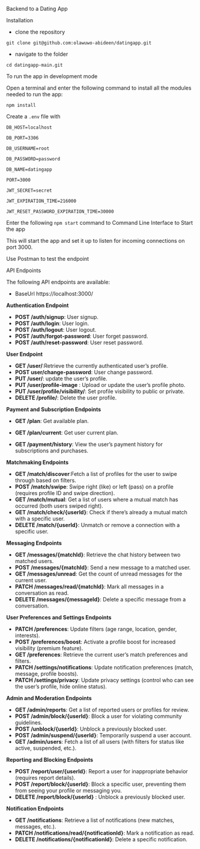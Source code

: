 Backend to a Dating App 

Installation

- clone the repository


`git clone git@github.com:olawuwo-abideen/datingapp.git`


- navigate to the folder


`cd datingapp-main.git`

To run the app in development mode

Open a terminal and enter the following command to install all the  modules needed to run the app:

`npm install`


Create a `.env` file with

`DB_HOST=localhost`

`DB_PORT=3306`

`DB_USERNAME=root`

`DB_PASSWORD=password`

`DB_NAME=datingapp`

`PORT=3000`

`JWT_SECRET=secret`

`JWT_EXPIRATION_TIME=216000`

`JWT_RESET_PASSWORD_EXPIRATION_TIME=30000`


Enter the following `npm start` command to Command Line Interface to Start the app

This will start the app and set it up to listen for incoming connections on port 3000. 

Use Postman to test the endpoint

API Endpoints

The following API endpoints are available:

- BaseUrl https://localhost:3000/


**Authentication Endpoint**

- **POST /auth/signup**: User signup.
- **POST /auth/login**: User login.
- **POST /auth/logout**: User logout.
- **POST /auth/forgot-password**: User forget password.
- **POST /auth/reset-password**: User reset password.

**User Endpoint**

- **GET /user/**:Retrieve the currently authenticated user’s profile.
- **POST user/change-password**: User change password.
- **PUT /user/**: update the user’s profile.
- **PUT /user/profile-image** : Upload or update the user’s profile photo.
- **PUT /user/profile/visibility/**: Set profile visibility to public or private.
- **DELETE /profile/**: Delete the user profile.



**Payment and Subscription Endpoints**

- **GET /plan**: Get available plan.
- **GET /plan/current**: Get user current plan.


- **GET /payment/history**: View the user’s payment history for subscriptions and purchases.


**Matchmaking Endpoints**

- **GET /match/discover**:Fetch a list of profiles for the user to swipe through based on filters.
- **POST /match/swipe**: Swipe right (like) or left (pass) on a profile (requires profile ID and swipe direction).
- **GET /match/mutual**: Get a list of users where a mutual match has occurred (both users swiped right).
- **GET /match/check/{userId}**: Check if there’s already a mutual match with a specific user.
- **DELETE /match/{userId}**: Unmatch or remove a connection with a specific user.

**Messaging Endpoints**

- **GET /messages/{matchId}**: Retrieve the chat history between two matched users.
- **POST /messages/{matchId}**: Send a new message to a matched user.
- **GET /messages/unread**: Get the count of unread messages for the current user.
- **PATCH /messages/read/{matchId}**: Mark all messages in a conversation as read.
- **DELETE /messages/{messageId}**: Delete a specific message from a conversation.

**User Preferences and Settings Endpoints**

- **PATCH /preferences**: Update filters (age range, location, gender, interests).
- **POST /preferences/boost**: Activate a profile boost for increased visibility (premium feature).
- **GET /preferences**: Retrieve the current user’s match preferences and filters.
- **PATCH /settings/notifications**: Update notification preferences (match, message, profile boosts).
- **PATCH /settings/privacy**: Update privacy settings (control who can see the user’s profile, hide online status).

**Admin and Moderation Endpoints**

- **GET /admin/reports**: Get a list of reported users or profiles for review.
- **POST /admin/block/{userId}**: Block a user for violating community guidelines.
- **POST /unblock/{userId}**: Unblock a previously blocked user.
- **POST /admin/suspend/{userId}**: Temporarily suspend a user account.
- **GET /admin/users**: Fetch a list of all users (with filters for status like active, suspended, etc.).

**Reporting and Blocking Endpoints**

- **POST /report/user/{userId}**: Report a user for inappropriate behavior (requires report details).
- **POST /report/block/{userId}**: Block a specific user, preventing them from seeing your profile or messaging you.
- **DELETE /report/block/{userId}** : Unblock a previously blocked user.



**Notification Endpoints**

- **GET /notifications**: Retrieve a list of notifications (new matches, messages, etc.).
- **PATCH /notifications/read/{notificationId}**: Mark a notification as read.
- **DELETE /notifications/{notificationId}**: Delete a specific notification.